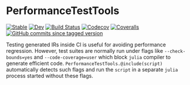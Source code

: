 # PerformanceTestTools

[![Stable](https://img.shields.io/badge/docs-stable-blue.svg)](https://tkf.github.io/PerformanceTestTools.jl/stable)
[![Dev](https://img.shields.io/badge/docs-dev-blue.svg)](https://tkf.github.io/PerformanceTestTools.jl/dev)
[![Build Status](https://travis-ci.com/tkf/PerformanceTestTools.jl.svg?branch=master)](https://travis-ci.com/tkf/PerformanceTestTools.jl)
[![Codecov](https://codecov.io/gh/tkf/PerformanceTestTools.jl/branch/master/graph/badge.svg)](https://codecov.io/gh/tkf/PerformanceTestTools.jl)
[![Coveralls](https://coveralls.io/repos/github/tkf/PerformanceTestTools.jl/badge.svg?branch=master)](https://coveralls.io/github/tkf/PerformanceTestTools.jl?branch=master)
[![GitHub commits since tagged version](https://img.shields.io/github/commits-since/tkf/PerformanceTestTools.jl/v0.1.1.svg?style=social&logo=github)](https://github.com/tkf/PerformanceTestTools.jl)

Testing generated IRs inside CI is useful for avoiding performance
regression.  However, test suites are normally run under flags like
`--check-bounds=yes` and `--code-coverage=user` which block `julia`
compiler to generate efficient code.
`PerformanceTestTools.@include(script)` automatically detects such
flags and run the `script` in a separate `julia` process started
without these flags.

